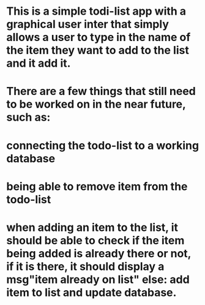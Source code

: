# This is a simple todi-list app with a graphical user inter that simply allows a user to type in the name of the item they want to add to the list and it add it.

# There are a few things that still need to be worked on in the near future, such as:

# connecting the todo-list to a working database

# being able to remove item from the todo-list

# when adding an item to the list, it should be able to check if the item being added is already there or not, if it is there, it should display a msg"item already on list" else: add item to list and update database.
